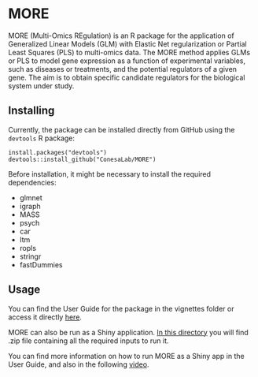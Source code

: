 # MORE

MORE (Multi-Omics REgulation) is an R package for the application of Generalized Linear Models (GLM) with Elastic Net 
regularization or Partial Least Squares (PLS) to multi-omics data. The MORE method applies GLMs or PLS to model gene expression 
as a function of experimental variables, such as diseases or treatments, and the potential regulators of a given gene.
The aim is to obtain specific candidate regulators for the biological system under study.


## Installing

Currently, the package can be installed directly from GitHub using the `devtools` R package:

    install.packages("devtools")
    devtools::install_github("ConesaLab/MORE")

Before installation, it might be necessary to install the required dependencies:

* glmnet
* igraph
* MASS
* psych
* car
* ltm
* ropls
* stringr
* fastDummies

## Usage

You can find the User Guide for the package in the vignettes folder or access it directly [here](https://github.com/ConesaLab/MORE/blob/master/vignettes/UserGuide.pdf).

MORE can also be run as a Shiny application. [In this directory](https://bitbucket.org/ConesaLab/more/downloads/) 
you will find .zip file containing all the required inputs to run it.

You can find more information on how to run MORE as a Shiny app in the User Guide,
and also in the following [video](https://youtu.be/SSIaeFRNsXg).

